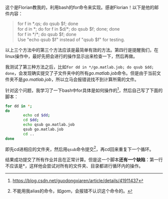 这个是Florian教我的，利用bash的for命令来实现。感谢Florian！以下是他的邮件内容：

> for f in \*.qs; do qsub \$f; done  
> for d in \*; do for f in \$d/\*; do qsub \$f; done; done  
> for f in \*/\*; do qsub \$f; done  
> Use "echo qsub \$f" instead of "qsub \$f" for testing.

以上三个方法中的第三个方法应该是最简单有效的方法。第四行是提醒我们，在linux操作中，最好先把会进行的操作显示出来检查一下，然后再做。

我测试了第三种方法之后，比如`for dd in */go.matlab.job; do qsub $dd; done`，会发现确实提交了子文件夹中的所有*go.matlab.job*命令。但是由于当前文件夹不是*go.matlab.job*，所以立马会报错说找不到计算所需的文件。

针对这个问题，我学习了一下bash中for具体是如何操作的[^bashfor]，然后自己写了下面的脚本：

``` bash
for dd in *;
do
        echo cd $dd;
        cd $dd;
        echo qsub go.matlab.job
        qsub go.matlab.job
        cd ..
done
```

即先cd进相应的文件夹，然后用`qsub`命令提交[^gom]，再cd回来重复下一个循环。

结果成功提交了所有作业并且在正常计算。但是这一个脚本**还有一个缺陷**：第一行不应该是\*，这样他会尝试对所有的文件夹、目录都进行循环内的操作。


[^bashfor]: https://blog.csdn.net/guodongxiaren/article/details/41911437
[^gom]: 不能用我alias的命令，如*gom*，会报错不认识这个命令的。